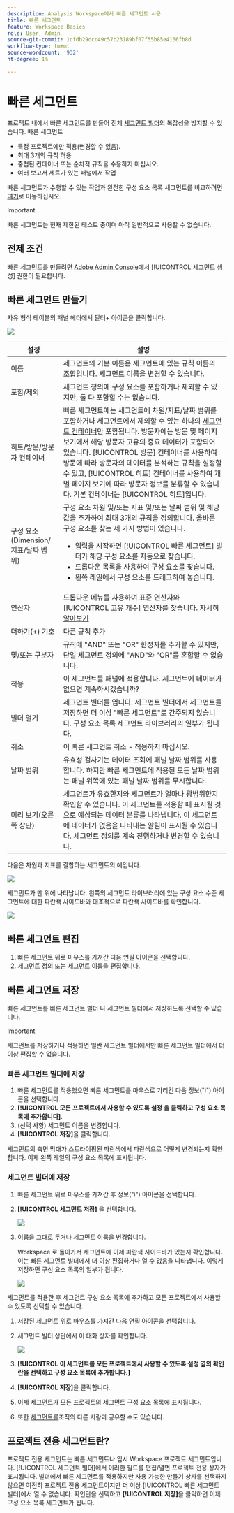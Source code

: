 ```yaml
---
description: Analysis Workspace에서 빠른 세그먼트 사용
title: 빠른 세그먼트
feature: Workspace Basics
role: User, Admin
source-git-commit: 1cfdb29dcc49c57b23189bf07f55b85e4166fb8d
workflow-type: tm+mt
source-wordcount: '932'
ht-degree: 1%

---
```



# 빠른 세그먼트

프로젝트 내에서 빠른 세그먼트를 만들어 전체 [세그먼트 빌더](/help/components/segmentation/segmentation-workflow/seg-build.md)의 복잡성을 방지할 수 있습니다. 빠른 세그먼트

* 특정 프로젝트에만 적용(변경할 수 있음).
* 최대 3개의 규칙 허용
* 중첩된 컨테이너 또는 순차적 규칙을 수용하지 마십시오.
* 여러 보고서 세트가 있는 패널에서 작업

빠른 세그먼트가 수행할 수 있는 작업과 완전한 구성 요소 목록 세그먼트를 비교하려면 [여기](/help/analyze/analysis-workspace/components/segments/t-freeform-project-segment.md)로 이동하십시오.

>[!IMPORTANT]
> 빠른 세그먼트는 현재 제한된 테스트 중이며 아직 일반적으로 사용할 수 없습니다.

## 전제 조건

빠른 세그먼트를 만들려면 [Adobe Admin Console](https://experienceleague.adobe.com/docs/analytics/admin/admin-console/permissions/summary-tables.html?lang=en#analytics-tools)에서 [!UICONTROL 세그먼트 생성] 권한이 필요합니다.

## 빠른 세그먼트 만들기

자유 형식 테이블의 패널 헤더에서 필터+ 아이콘을 클릭합니다.

![](assets/quick-seg1.png)

| 설정 | 설명 |
| --- | --- |
| 이름 | 세그먼트의 기본 이름은 세그먼트에 있는 규칙 이름의 조합입니다. 세그먼트 이름을 변경할 수 있습니다. |
| 포함/제외 | 세그먼트 정의에 구성 요소를 포함하거나 제외할 수 있지만, 둘 다 포함할 수는 없습니다. |
| 히트/방문/방문자 컨테이너 | 빠른 세그먼트에는 세그먼트에 차원/지표/날짜 범위를 포함하거나 세그먼트에서 제외할 수 있는 하나의 [세그먼트 컨테이너](https://experienceleague.adobe.com/docs/analytics/components/segmentation/seg-overview.html?lang=en#section_AF2A28BE92474DB386AE85743C71B2D6)만 포함됩니다.  방문자에는 방문 및 페이지 보기에서 해당 방문자 고유의 중요 데이터가 포함되어 있습니다. [!UICONTROL 방문] 컨테이너를 사용하여 방문에 따라 방문자의 데이터를 분석하는 규칙을 설정할 수 있고, [!UICONTROL 히트] 컨테이너를 사용하여 개별 페이지 보기에 따라 방문자 정보를 분류할 수 있습니다. 기본 컨테이너는 [!UICONTROL 히트]입니다. |
| 구성 요소(Dimension/지표/날짜 범위) | 구성 요소 차원 및/또는 지표 및/또는 날짜 범위 및 해당 값을 추가하여 최대 3개의 규칙을 정의합니다. 올바른 구성 요소를 찾는 세 가지 방법이 있습니다.<ul><li>입력을 시작하면 [!UICONTROL 빠른 세그먼트] 빌더가 해당 구성 요소를 자동으로 찾습니다.</li><li>드롭다운 목록을 사용하여 구성 요소를 찾습니다.</li><li>왼쪽 레일에서 구성 요소를 드래그하여 놓습니다.</li></ul> |
| 연산자 | 드롭다운 메뉴를 사용하여 표준 연산자와 [!UICONTROL 고유 개수] 연산자를 찾습니다. [자세히 알아보기](https://experienceleague.adobe.com/docs/analytics/components/segmentation/segment-reference/seg-operators.html?lang=en) |
| 더하기(+) 기호 | 다른 규칙 추가 |
| 및/또는 구분자 | 규칙에 &quot;AND&quot; 또는 &quot;OR&quot; 한정자를 추가할 수 있지만, 단일 세그먼트 정의에 &quot;AND&quot;와 &quot;OR&quot;를 혼합할 수 없습니다. |
| 적용 | 이 세그먼트를 패널에 적용합니다. 세그먼트에 데이터가 없으면 계속하시겠습니까? |
| 빌더 열기 | 세그먼트 빌더를 엽니다. 세그먼트 빌더에서 세그먼트를 저장하면 더 이상 &quot;빠른 세그먼트&quot;로 간주되지 않습니다. 구성 요소 목록 세그먼트 라이브러리의 일부가 됩니다. |
| 취소 | 이 빠른 세그먼트 취소 - 적용하지 마십시오. |
| 날짜 범위 | 유효성 검사기는 데이터 조회에 패널 날짜 범위를 사용합니다. 하지만 빠른 세그먼트에 적용된 모든 날짜 범위는 패널 위쪽에 있는 패널 날짜 범위를 무시합니다. |
| 미리 보기(오른쪽 상단) | 세그먼트가 유효한지와 세그먼트가 얼마나 광범위한지 확인할 수 있습니다. 이 세그먼트를 적용할 때 표시될 것으로 예상되는 데이터 분류를 나타냅니다. 이 세그먼트에 데이터가 없음을 나타내는 알림이 표시될 수 있습니다. 세그먼트 정의를 계속 진행하거나 변경할 수 있습니다. |

다음은 차원과 지표를 결합하는 세그먼트의 예입니다.

![](assets/quick-seg2.png)

세그먼트가 맨 위에 나타납니다. 왼쪽의 세그먼트 라이브러리에 있는 구성 요소 수준 세그먼트에 대한 파란색 사이드바와 대조적으로 파란색 사이드바를 확인합니다.

![](assets/quick-seg3.png)

## 빠른 세그먼트 편집

1. 빠른 세그먼트 위로 마우스를 가져간 다음 연필 아이콘을 선택합니다.
1. 세그먼트 정의 또는 세그먼트 이름을 편집합니다.

## 빠른 세그먼트 저장

빠른 세그먼트를 빠른 세그먼트 빌더 나 세그먼트 빌더에서 저장하도록 선택할 수 있습니다.

>[!IMPORTANT]
>세그먼트를 저장하거나 적용하면 일반 세그먼트 빌더에서만 빠른 세그먼트 빌더에서 더 이상 편집할 수 없습니다.

### 빠른 세그먼트 빌더에 저장

1. 빠른 세그먼트를 적용했으면 빠른 세그먼트를 마우스로 가리킨 다음 정보(&quot;i&quot;) 아이콘을 선택합니다.
1. **[!UICONTROL 모든 프로젝트에서 사용할 수 있도록 설정 을 클릭하고 구성 요소 목록에 추가합니다]**.
1. (선택 사항) 세그먼트 이름을 변경합니다.
1. **[!UICONTROL 저장]**&#x200B;을 클릭합니다.

세그먼트의 측면 막대가 스트라이핑된 파란색에서 파란색으로 어떻게 변경되는지 확인합니다. 이제 왼쪽 레일의 구성 요소 목록에 표시됩니다.

### 세그먼트 빌더에 저장

1. 빠른 세그먼트 위로 마우스를 가져간 후 정보(&quot;i&quot;) 아이콘을 선택합니다.
1. **[!UICONTROL 세그먼트 저장]** 을 선택합니다.

   ![](assets/save-quick-seg.png)

1. 이름을 그대로 두거나 세그먼트 이름을 변경합니다.

   Workspace 로 돌아가서 세그먼트에 이제 파란색 사이드바가 있는지 확인합니다. 이는 빠른 세그먼트 빌더에서 더 이상 편집하거나 열 수 없음을 나타냅니다. 이렇게 저장하면 구성 요소 목록의 일부가 됩니다.

   ![](assets/quick-seg4.png)

세그먼트를 적용한 후 세그먼트 구성 요소 목록에 추가하고 모든 프로젝트에서 사용할 수 있도록 선택할 수 있습니다.

1. 저장된 세그먼트 위로 마우스를 가져간 다음 연필 아이콘을 선택합니다.

1. 세그먼트 빌더 상단에서 이 대화 상자를 확인합니다.

   ![](assets/project-only.png)

1. **[!UICONTROL 이 세그먼트를 모든 프로젝트에서 사용할 수 있도록 설정 옆의 확인란을 선택하고 구성 요소 목록에 추가합니다.]**
1. **[!UICONTROL 저장]**&#x200B;을 클릭합니다.
1. 이제 세그먼트가 모든 프로젝트의 세그먼트 구성 요소 목록에 표시됩니다.
1. 또한 [세그먼트를](/help/components/segmentation/segmentation-workflow/t-seg-share.md)조직의 다른 사람과 공유할 수도 있습니다.

## 프로젝트 전용 세그먼트란?

프로젝트 전용 세그먼트는 빠른 세그먼트나 임시 Workspace 프로젝트 세그먼트입니다. [!UICONTROL 세그먼트 빌더]에서 이러한 필드를 편집/열면 프로젝트 전용 상자가 표시됩니다. 빌더에서 빠른 세그먼트를 적용하지만 사용 가능한 만들기 상자를 선택하지 않으면 여전히 프로젝트 전용 세그먼트이지만 더 이상 [!UICONTROL 빠른 세그먼트 빌더]에서 열 수 없습니다. 확인란을 선택하고 **[!UICONTROL 저장]**&#x200B;을 클릭하면 이제 구성 요소 목록 세그먼트가 됩니다.